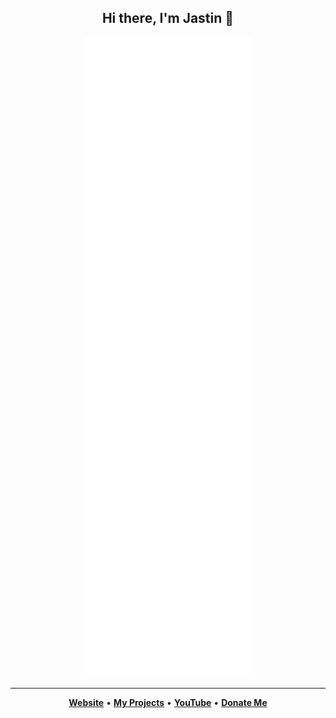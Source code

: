 <h2 align="center">Hi there, I'm Jastin 👋</h2>

<!--
<p align="center">Hello, my name is <strong>Jastin</strong>, I am from <strong><a href="https://en.m.wikipedia.org/wiki/Indonesia">Indonesia</a></strong>. I'm just a person who wants to learn programming according to my interests. I started learning coding since 2020.</p>

 <h2 align="center">My Github Stats 🛠</h2>
 <p align="center">
 <a href="https://jstnlt.my.id/donate" target="_blank">
  <img height="180em" src="https://github-readme-stats-eight-theta.vercel.app/api?username=JastinXyz&show_icons=true&theme=dracula&include_all_commits=false&count_private=true&hide_border=true">
 <img height="180em" src="https://github-readme-stats.vercel.app/api/top-langs/?username=JastinXyz&layout=compact&theme=dracula&hide_border=true">
  <img height="180em" src="https://github-readme-streak-stats.herokuapp.com?user=JastinXyz&theme=dracula&hide_border=true&date_format=M%20j%5B%2C%20Y%5D">
 </a>
 </p>
-->
 
<div align="center">

![Metrics](/github-metrics.svg)
 
</div>

<hr/>

 <p align="center">
  <a href="https://jstnlt.my.id"><strong>Website</strong></a> •
  <a href="https://jstnlt.my.id/#projects"><strong>My Projects</strong></a> •
  <a href="https://youtube.com/c/JastinCh"><strong>YouTube</strong></a> •
  <a href="https://jstnlt.my.id/donate"><strong>Donate Me</strong></a>
</p>
